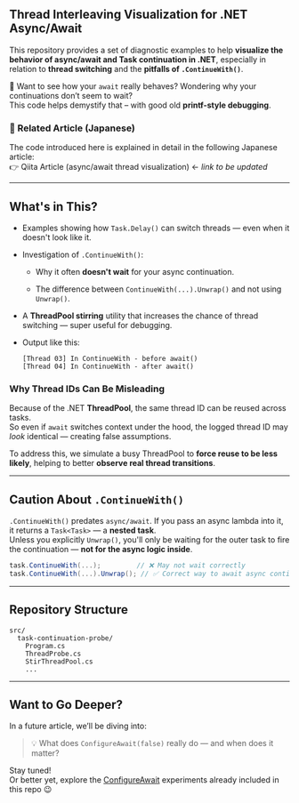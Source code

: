 ﻿Thread Interleaving Visualization for .NET Async/Await
------------------------------------------------------

This repository provides a set of diagnostic examples to help **visualize the behavior of async/await and Task continuation in .NET**, especially in relation to **thread switching** and the **pitfalls of `.ContinueWith()`**.

🧪 Want to see how your `await` really behaves? Wondering why your continuations don’t seem to wait?  
This code helps demystify that – with good old **printf-style debugging**.

### 📄 Related Article (Japanese)

The code introduced here is explained in detail in the following Japanese article:  
👉 Qiita Article (async/await thread visualization) ← _link to be updated_

___________

What's in This?
---------------

*   Examples showing how `Task.Delay()` can switch threads — even when it doesn't look like it.
    
*   Investigation of `.ContinueWith()`:
    
    *   Why it often **doesn't wait** for your async continuation.
        
    *   The difference between `ContinueWith(...).Unwrap()` and not using `Unwrap()`.
        
*   A **ThreadPool stirring** utility that increases the chance of thread switching — super useful for debugging.
    
*   Output like this:
    
    ```
    [Thread 03] In ContinueWith - before await()
    [Thread 04] In ContinueWith - after await()
    ```
    

### Why Thread IDs Can Be Misleading

Because of the .NET **ThreadPool**, the same thread ID can be reused across tasks.  
So even if `await` switches context under the hood, the logged thread ID may _look_ identical — creating false assumptions.

To address this, we simulate a busy ThreadPool to **force reuse to be less likely**, helping to better **observe real thread transitions**.

___________

Caution About `.ContinueWith()`
-------------------------------

`.ContinueWith()` predates `async/await`. If you pass an async lambda into it, it returns a `Task<Task>` — a **nested task**.  
Unless you explicitly `Unwrap()`, you'll only be waiting for the outer task to fire the continuation — **not for the async logic inside**.

```csharp
task.ContinueWith(...);         // ❌ May not wait correctly
task.ContinueWith(...).Unwrap(); // ✅ Correct way to await async continuations
```

___________

Repository Structure
--------------------

```
src/
  task-continuation-probe/
    Program.cs
    ThreadProbe.cs
    StirThreadPool.cs
    ...
```

___________

Want to Go Deeper?
------------------

In a future article, we’ll be diving into:

> 💡 What does `ConfigureAwait(false)` really do — and when does it matter?

Stay tuned!  
Or better yet, explore the [ConfigureAwait](https://github.com/cozyupk/misc/tree/main/src/task-continuation-probe) experiments already included in this repo 😉
